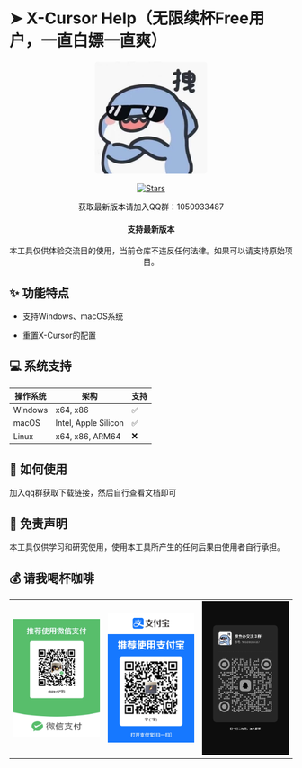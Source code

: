 # ➤ X-Cursor Help（无限续杯Free用户，一直白嫖一直爽）

<div align="center">
<p align="center">
  <img src="./images/logo.jpg" alt="X-Cursor Help Logo" width="200" style="border-radius: 6px;"/>
</p>

<p align="center">

[![Stars](https://img.shields.io/github/stars/galaxy-soft/x-cursor-help)](https://github.com/galaxy-soft/x-cursor-help/stargazers)

获取最新版本请加入QQ群：1050933487


</p>


<h4>支持最新版本</h4>

本工具仅供体验交流目的使用，当前仓库不违反任何法律。如果可以请支持原始项目。

</div>

## ✨ 功能特点

* 支持Windows、macOS系统

* 重置X-Cursor的配置

## 💻 系统支持

| 操作系统 | 架构 | 支持 |
|------------------|-------------------|----------|
| Windows | x64, x86 | ✅ |
| macOS | Intel, Apple Silicon | ✅ |
| Linux | x64, x86, ARM64 | ❌ |

## 👀 如何使用

加入qq群获取下载链接，然后自行查看文档即可

## 📩 免责声明

本工具仅供学习和研究使用，使用本工具所产生的任何后果由使用者自行承担。

## 💰 请我喝杯咖啡

<div align="center">
  <table>
    <tr>
      <td>
        <img src="./images/wechat-pay.jpg" alt="微信支付" width="280"/><br>
      </td>
      <td>
        <img src="./images/alipay.jpg" alt="支付宝" width="280"/><br>
      </td>
      <td>
        <img src="./images/qq.jpg" alt="qq群" width="280"/><br>
      </td>
    </tr>
  </table>
</div>

